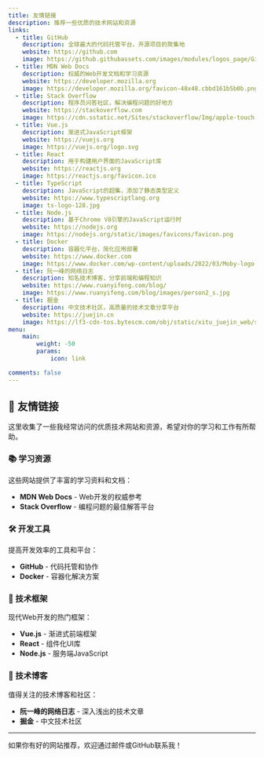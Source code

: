 ```yaml
---
title: 友情链接
description: 推荐一些优质的技术网站和资源
links:
  - title: GitHub
    description: 全球最大的代码托管平台，开源项目的聚集地
    website: https://github.com
    image: https://github.githubassets.com/images/modules/logos_page/GitHub-Mark.png
  - title: MDN Web Docs
    description: 权威的Web开发文档和学习资源
    website: https://developer.mozilla.org
    image: https://developer.mozilla.org/favicon-48x48.cbbd161b5b0b.png
  - title: Stack Overflow
    description: 程序员问答社区，解决编程问题的好地方
    website: https://stackoverflow.com
    image: https://cdn.sstatic.net/Sites/stackoverflow/Img/apple-touch-icon.png
  - title: Vue.js
    description: 渐进式JavaScript框架
    website: https://vuejs.org
    image: https://vuejs.org/logo.svg
  - title: React
    description: 用于构建用户界面的JavaScript库
    website: https://reactjs.org
    image: https://reactjs.org/favicon.ico
  - title: TypeScript
    description: JavaScript的超集，添加了静态类型定义
    website: https://www.typescriptlang.org
    image: ts-logo-128.jpg
  - title: Node.js
    description: 基于Chrome V8引擎的JavaScript运行时
    website: https://nodejs.org
    image: https://nodejs.org/static/images/favicons/favicon.png
  - title: Docker
    description: 容器化平台，简化应用部署
    website: https://www.docker.com
    image: https://www.docker.com/wp-content/uploads/2022/03/Moby-logo.png
  - title: 阮一峰的网络日志
    description: 知名技术博客，分享前端和编程知识
    website: https://www.ruanyifeng.com/blog/
    image: https://www.ruanyifeng.com/blog/images/person2_s.jpg
  - title: 掘金
    description: 中文技术社区，高质量的技术文章分享平台
    website: https://juejin.cn
    image: https://lf3-cdn-tos.bytescm.com/obj/static/xitu_juejin_web/static/favicons/favicon-32x32.png
menu:
    main: 
        weight: -50
        params:
            icon: link

comments: false
---
```


## 🔗 友情链接

这里收集了一些我经常访问的优质技术网站和资源，希望对你的学习和工作有所帮助。

### 📚 学习资源

这些网站提供了丰富的学习资料和文档：

- **MDN Web Docs** - Web开发的权威参考
- **Stack Overflow** - 编程问题的最佳解答平台

### 🛠️ 开发工具

提高开发效率的工具和平台：

- **GitHub** - 代码托管和协作
- **Docker** - 容器化解决方案

### 🌟 技术框架

现代Web开发的热门框架：

- **Vue.js** - 渐进式前端框架
- **React** - 组件化UI库
- **Node.js** - 服务端JavaScript

### 📖 技术博客

值得关注的技术博客和社区：

- **阮一峰的网络日志** - 深入浅出的技术文章
- **掘金** - 中文技术社区

---

如果你有好的网站推荐，欢迎通过邮件或GitHub联系我！